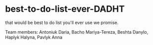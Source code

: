 # best-to-do-list-ever-DADHT
that would be best to do list you'll ever use we promise.


Team members: Antoniuk Daria, Bacho Mariya-Tereza, Beshta Danylo, Haplyk Halyna, Pavlyk Anna
